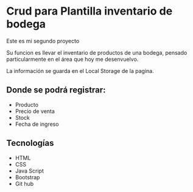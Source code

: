 # Crud para Plantilla inventario de bodega  

Este es mi segundo proyecto

Su funcion es llevar el inventario de productos de una bodega, pensado particularmente en el área que hoy me desenvuelvo.

La información se guarda en el Local Storage de la pagina.

## Donde se podrá registrar:
- Producto
- Precio de venta
- Stock
- Fecha de ingreso


## Tecnologías

- HTML
- CSS
- Java Script
- Bootstrap
- Git hub